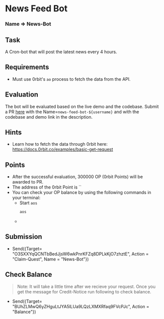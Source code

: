 # News Feed Bot

### Name => News-Bot

## Task
A Cron-bot that will post the latest news every 4 hours.

## Requirements
- Must use 0rbit's `ao` process to fetch the data from the API.

## Evaluation
The bot will be evaluated based on the live demo and the codebase. Submit a PR [here](https://github.com/0rbit-co/quest) with the Name=`news-feed-bot-${username}` and with the codebase and demo link in the description.

## Hints
- Learn how to fetch the data through 0rbit here: https://docs.0rbit.co/examples/basic-get-request

## Points
- After the successful evaluation, 300000 OP (0rbit Points) will be awarded to PR.
- The address of the 0rbit Point is ``
- You can check your OP balance by using the following commands in your terminal:
    - Start `aos`
        ```bash
        aos
        ```
    - 

## Submission
- Send({Target= "O3SXXYqQCNTbBedJjsW6wkPnrKFZq8DPLkKjO7zhztE", Action = "Claim-Quest", Name = "News-Bot"})

## Check Balance
> Note: It will take a little time after we recieve your request. Once you get the message for Credit-Notice run following to check balance.
- Send({Target= "BUhZLMwQ6yZHguLtJYA5lLUa9LQzLXMXRfaq9FVcPJc", Action = "Balance"})

